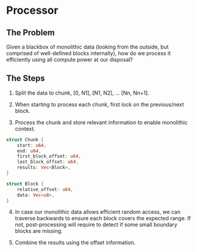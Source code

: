 # Processor

## The Problem

Given a blackbox of monolithic data (looking from the outside, but comprised of well-defined blocks internally),
how do we process it efficiently using all compute power at our disposal?

## The Steps

1. Split the data to chunk, [0, N1], [N1, N2], ... [Nn, Nn+1].


2. When starting to process each chunk, first lock on the previous/next block.


3. Process the chunk and store relevant information to enable monolithic context.

```rust
struct Chunk {
    start: u64,
    end: u64,
    first_block_offset: u64,
    last_block_offset: u64,
    results: Vec<Block>,
}

struct Block {
    relative_offset: u64,
    data: Vec<u8>,
}
```

4. In case our monolithic data allows efficient random access,
   we can traverse backwards to ensure each block covers the expected range.
   If not, post-processing will require to detect if some small boundary blocks are missing.


5. Combine the results using the offset information.